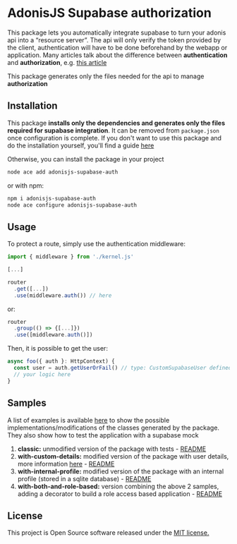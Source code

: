 # AdonisJS Supabase authorization

This package lets you automatically integrate supabase to turn your adonis api into a “resource server”.
The api will only verify the token provided by the client, authentication will have to be done beforehand by the webapp or application.
Many articles talk about the difference between **authentication** and **authorization**, e.g. [this article](https://www.okta.com/identity-101/authentication-vs-authorization/#:~:text=What's%20the%20difference%20between%20authentication,permission%20to%20access%20a%20resource.)

This package generates only the files needed for the api to manage **authorization**

## Installation

This package **installs only the dependencies and generates only the files required for supabase integration**. It can be removed from `package.json` once configuration is complete.
If you don't want to use this package and do the installation yourself, you'll find a guide [here](https://github.com/Killian-fal/adonisjs-supabase-auth-pkg/blob/main/MANUAL.md)

Otherwise, you can install the package in your project

```sh
node ace add adonisjs-supabase-auth
```

or with npm:

```sh
npm i adonisjs-supabase-auth
node ace configure adonisjs-supabase-auth
```

## Usage

To protect a route, simply use the authentication middleware:

```ts
import { middleware } from './kernel.js'

[...]

router
  .get([...])
  .use(middleware.auth()) // here
```

or:

```ts
router
  .group(() => {[...]})
  .use([middleware.auth()])
```

Then, it is possible to get the user:

```ts
async foo({ auth }: HttpContext) {
  const user = auth.getUserOrFail() // type: CustomSupabaseUser defined in the guard
  // your logic here
}
```

## Samples

A list of examples is available [here](https://github.com/Killian-fal/adonisjs-supabase-auth-pkg/tree/main/samples) to show the possible implementations/modifications of the classes generated by the package. They also show how to test the application with a supabase mock

1. **classic:** unmodified version of the package with tests - [README](https://github.com/Killian-fal/adonisjs-supabase-auth-pkg/tree/main/samples/classic#readme)
2. **with-custom-details:** modified version of the package with user details, more information [here](https://supabase.com/docs/guides/auth/auth-hooks) - [README](https://github.com/Killian-fal/adonisjs-supabase-auth-pkg/tree/main/samples/with-custom-details#readme)
3. **with-internal-profile:** modified version of the package with an internal profile (stored in a sqlite database) - [README](https://github.com/Killian-fal/adonisjs-supabase-auth-pkg/tree/main/samples/with-internal-profile#readme)
4. **with-both-and-role-based:** version combining the above 2 samples, adding a decorator to build a role access based application - [README](https://github.com/Killian-fal/adonisjs-supabase-auth-pkg/tree/main/samples/with-both-and-role-based#readme)

## License

This project is Open Source software released under the [MIT license.](https://opensource.org/license/mit)
